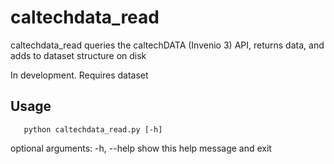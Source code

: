 # caltechdata_read

caltechdata_read queries the caltechDATA (Invenio 3) API, returns data, and adds
to dataset structure on disk

In development.  Requires dataset

## Usage

```shell
   python caltechdata_read.py [-h]
```

optional arguments:
  -h, --help  show this help message and exit

